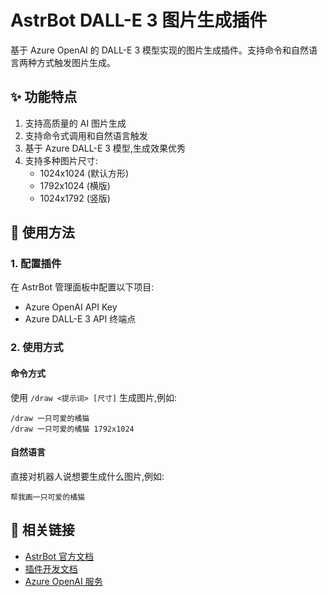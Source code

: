 # AstrBot DALL-E 3 图片生成插件

基于 Azure OpenAI 的 DALL-E 3 模型实现的图片生成插件。支持命令和自然语言两种方式触发图片生成。

## ✨ 功能特点

1. 支持高质量的 AI 图片生成
2. 支持命令式调用和自然语言触发
3. 基于 Azure DALL-E 3 模型,生成效果优秀
4. 支持多种图片尺寸:
   - 1024x1024 (默认方形)
   - 1792x1024 (横版)
   - 1024x1792 (竖版)

## 🚀 使用方法

### 1. 配置插件

在 AstrBot 管理面板中配置以下项目:
- Azure OpenAI API Key
- Azure DALL-E 3 API 终端点

### 2. 使用方式

#### 命令方式
使用 `/draw <提示词> [尺寸]` 生成图片,例如:

```
/draw 一只可爱的橘猫
/draw 一只可爱的橘猫 1792x1024
```

#### 自然语言
直接对机器人说想要生成什么图片,例如:

```
帮我画一只可爱的橘猫
```

## 🔗 相关链接

- [AstrBot 官方文档](https://astrbot.app)
- [插件开发文档](https://astrbot.app/dev/plugin.html)
- [Azure OpenAI 服务](https://azure.microsoft.com/products/cognitive-services/openai-service)

